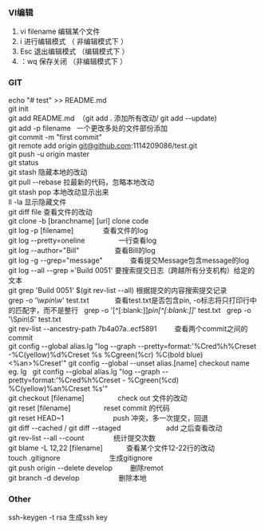 ### VI编辑
1.  vi filename 编辑某个文件  
2.  i 进行编辑模式 （ 非编辑模式下 ）
3.  Esc 退出编辑模式 （编辑模式下 ）
4.  ：wq 保存关闭 （非编辑模式下 ）
### GIT
echo "# test" >> README.md  
git init  
git add README.md  （git add . 添加所有改动/ git add --update)  
git add -p filename   一个更改多处的文件部份添加  
git commit -m "first commit"  
git remote add origin git@github.com:1114209086/test.git   
git push -u origin master  
git status  
git stash 	                             隐藏本地的改动  
git  pull --rebase 	                     拉最新的代码，忽略本地改动  
git stash pop	                           本地改动显示出来  
ll -la	                                 显示隐藏文件  
git diff file	                           查看文件的改动  
git clone -b [branchname] [url]	         clone code  
git log -p [filename]                    查看文件的log  
git log --pretty=oneline                 一行查看log  
git log --author="Bill"                  查看Bill的log  
git log -g --grep="message"              查看提交Message包含message的log  
git log --all --grep ='Build 0051'       要搜索提交日志（跨越所有分支机构）给定的文本  
git grep 'Build 0051' $(git rev-list --all) 根据提交的内容搜索提交记录  
grep -o '\w*pin\w*' test.txt             查看test.txt是否包含pin, -o标志将只打印行中的匹配字，而不是整行  
grep -o '[^[:blank:]]*pin[^[:blank:]]*' test.txt  
grep -o '\S*pin\S*' test.txt  
git rev-list --ancestry-path 7b4a07a..ecf5891         查看两个commit之间的commit  
git config --global alias.lg "log --graph --pretty=format:'%Cred%h%Creset -%C(yellow)%d%Creset %s %Cgreen(%cr) %C(bold blue)<%an>%Creset'" git config --global --unset alias.[name] checkout name eg. lg  
git config --global alias.lg "log --graph --pretty=format:'%Cred%h%Creset - %Cgreen(%cd) %C(yellow)%an%Creset %s'"  
git checkout [filename]                  check out 文件的改动  
git reset [filename]                     reset commit 的代码  
git reset HEAD~1                         push 冲突，多一次提交，回退  
git diff --cached / git diff --staged                        add 之后查看改动  
git rev-list --all --count               统计提交次数  
git blame -L 12,22 [filename]            查看某个文件12-22行的改动  
touch .gitignore                         生成gitignore  
git push origin --delete develop         删除remot  
git branch -d develop                    删除本地  

### Other
ssh-keygen -t rsa                    生成ssh key

